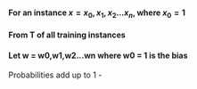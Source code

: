 #### For an instance $x=x_0,x_1,x_2...x_n$, where $x_0=1$
#### From T of all training instances
#### Let w = w0,w1,w2...wn where w0 = 1 is the bias

Probabilities add up to 1 - 